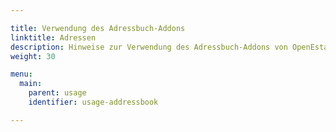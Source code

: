 ```yaml
---

title: Verwendung des Adressbuch-Addons
linktitle: Adressen
description: Hinweise zur Verwendung des Adressbuch-Addons von OpenEstate-ImmoTool…
weight: 30

menu:
  main:
    parent: usage
    identifier: usage-addressbook

---
```

